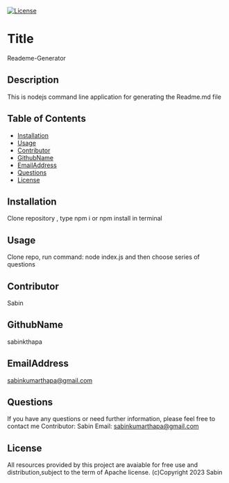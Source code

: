 
  [![License](https://img.shields.io/badge/License-Apache_2.0-blue.svg)](https://opensource.org/licenses/Apache-2.0)
  # Title
  Reademe-Generator
  
  ## Description
  This is nodejs command line application for generating the Readme.md file
  
  ## Table of Contents
  
  - [Installation](#Installation)
  - [Usage](#usage)
  - [Contributor](#contributor)
  - [GithubName](#githubname)
  - [EmailAddress](#emailaddress)
  - [Questions](#questions)
  - [License](#license)
  
  ## Installation
  Clone repository , type npm i or npm install in terminal
  
  ## Usage
  Clone repo, run command: node index.js and then choose series of questions

  
  ## Contributor
  Sabin
  
  ## GithubName
  sabinkthapa
  
  ## EmailAddress
  sabinkumarthapa@gmail.com

  ## Questions
  If you have any questions or need further information, please feel free to contact me
  Contributor: Sabin
  Email: sabinkumarthapa@gmail.com

  ## License
 
  All resources provided by this project are avaiable for free use and distribution,subject to the term of  Apache license.
  (c)Copyright 2023 Sabin
    
